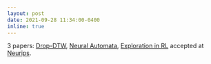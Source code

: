 ```yaml
---
layout: post
date: 2021-09-28 11:34:00-0400
inline: true
---
```


3 papers: [Drop-DTW](/publications/#dvornik2021dropdtw), [Neural Automata](/publications/#poli2021nha), [Exploration in RL](/publications/#bai2021db) accepted at [Neurips](neurips.cc).